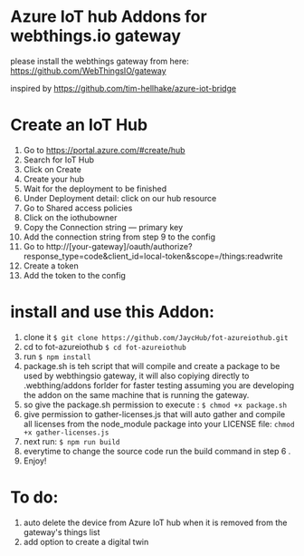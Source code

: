 # Azure IoT hub Addons for webthings.io gateway 
please install the webthings gateway from here: https://github.com/WebThingsIO/gateway

inspired by https://github.com/tim-hellhake/azure-iot-bridge 

# Create an IoT Hub
1. Go to https://portal.azure.com/#create/hub
2. Search for IoT Hub
3. Click on Create
4. Create your hub
5. Wait for the deployment to be finished
6. Under Deployment detail: click on our hub resource
7. Go to Shared access policies
8. Click on the iothubowner
9. Copy the Connection string — primary key
10. Add the connection string from step 9 to the config
11. Go to http://[your-gateway]/oauth/authorize?response_type=code&client_id=local-token&scope=/things:readwrite
12. Create a token
13. Add the token to the config

# install and use this Addon:
1. clone it `$ git clone https://github.com/JaycHub/fot-azureiothub.git`
2. cd to fot-azureiothub `$ cd fot-azureiothub`
3. run `$ npm install`
4. package.sh is teh script that will compile and create a package to be used by webthingsio gateway, it will also copiying directly to .webthing/addons forlder for faster testing assuming you are developing the addon on the same machine that is running the gateway.
5. so give the package.sh permission to execute : `$ chmod +x package.sh`
6. give permission to gather-licenses.js that will auto gather and compile all licenses from the node_module package into your LICENSE file: `chmod +x gather-licenses.js`
7. next run: `$ npm run build`
8. everytime to change the source code run the build command in step 6 .
9. Enjoy!

# To do:
1. auto delete the device from Azure IoT hub when it is removed from the gateway's things list
2. add option to create a digital twin
